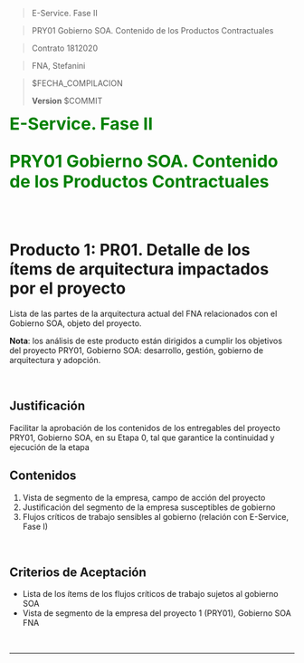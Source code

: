 > E-Service. Fase II

> PRY01 Gobierno SOA. Contenido de los Productos Contractuales

> Contrato 1812020

> FNA, Stefanini

> $FECHA_COMPILACION
>
> **Version** $COMMIT

<style>
.hwogreen {
    color: green;
font-weight:700;
font-size: 30px;
}
</style>
<div class="hwogreen">
   E-Service. Fase II
   
   PRY01 Gobierno SOA. Contenido de los Productos Contractuales
</div>

<br>
    
# Producto 1: PR01. Detalle de los ítems de arquitectura impactados por el proyecto 
Lista de las partes de la arquitectura actual del FNA relacionados con el Gobierno SOA, objeto del proyecto.

**Nota**: los análisis de este producto están dirigidos a cumplir los objetivos del proyecto PRY01, Gobierno SOA: desarrollo, gestión, gobierno de arquitectura y adopción.

<br>

## Justificación
Facilitar la aprobación de los contenidos de los entregables del proyecto PRY01, Gobierno SOA, en su  Etapa 0, tal que garantice la continuidad y ejecución de la etapa

## Contenidos
1. Vista de segmento de la empresa, campo de acción del proyecto
1. Justificación del segmento de la empresa susceptibles de gobierno
1. Flujos críticos de trabajo sensibles al gobierno (relación con E-Service, Fase I)

<br>

## Criterios de Aceptación

* Lista de los ítems de los flujos críticos de trabajo sujetos al gobierno SOA
* Vista de segmento de la empresa del proyecto 1 (PRY01), Gobierno SOA FNA

<br>

*** 
